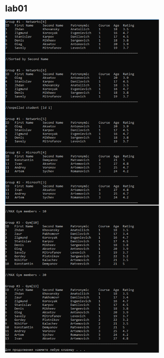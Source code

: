 # lab01

![1](https://github.com/KABRION/lab01/blob/master/screnshoots/1.PNG?raw=true)
![2](https://github.com/KABRION/lab01/blob/master/screnshoots/2.PNG?raw=true)
